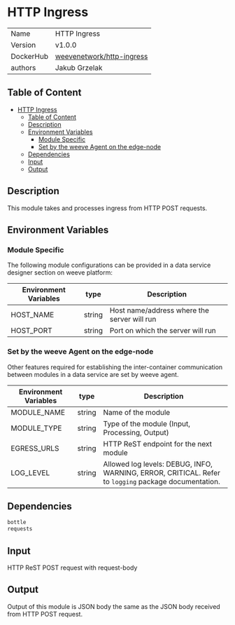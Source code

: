 # HTTP Ingress

|                |                                       |
| -------------- | ------------------------------------- |
| Name           | HTTP Ingress                           |
| Version        | v1.0.0                                |
| DockerHub      | [weevenetwork/http-ingress](https://hub.docker.com/r/weevenetwork/http-ingress) |
| authors        | Jakub Grzelak                    |

## Table of Content

- [HTTP Ingress](#http-ingress)
  - [Table of Content](#table-of-content)
  - [Description](#description)
  - [Environment Variables](#environment-variables)
    - [Module Specific](#module-specific)
    - [Set by the weeve Agent on the edge-node](#set-by-the-weeve-agent-on-the-edge-node)
  - [Dependencies](#dependencies)
  - [Input](#input)
  - [Output](#output)

## Description

This module takes and processes ingress from HTTP POST requests.

## Environment Variables

### Module Specific

The following module configurations can be provided in a data service designer section on weeve platform:

| Environment Variables | type   | Description                                 |
| --------------------- | ------ | ------------------------------------------- |
| HOST_NAME             | string | Host name/address where the server will run |
| HOST_PORT             | string | Port on which the server will run           |


### Set by the weeve Agent on the edge-node

Other features required for establishing the inter-container communication between modules in a data service are set by weeve agent.

| Environment Variables | type   | Description                                    |
| --------------------- | ------ | ---------------------------------------------- |
| MODULE_NAME           | string | Name of the module                             |
| MODULE_TYPE           | string | Type of the module (Input, Processing, Output)  |
| EGRESS_URLS           | string | HTTP ReST endpoint for the next module         |
| LOG_LEVEL             | string | Allowed log levels: DEBUG, INFO, WARNING, ERROR, CRITICAL. Refer to `logging` package documentation. |

## Dependencies

```txt
bottle
requests
```

## Input

HTTP ReST POST request with request-body

## Output

Output of this module is JSON body the same as the JSON body received from HTTP POST request.
